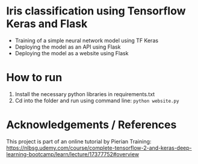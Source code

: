# Iris classification using Tensorflow Keras and Flask

- Training of a simple neural network model using TF Keras
- Deploying the model as an API using Flask
- Deploying the model as a website using Flask

# How to run 
1. Install the necessary python libraries in requirements.txt
2. Cd into the folder and run using command line: `python website.py`

# Acknowledgements / References

This project is part of an online tutorial by Pierian Training: https://nlbsg.udemy.com/course/complete-tensorflow-2-and-keras-deep-learning-bootcamp/learn/lecture/17377752#overview

